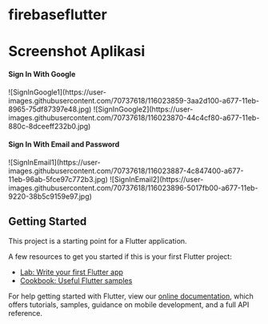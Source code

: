 # firebaseflutter

# Screenshot Aplikasi
<h4>Sign In With Google</h4>
![SignInGoogle1](https://user-images.githubusercontent.com/70737618/116023859-3aa2d100-a677-11eb-8965-75df87397e48.jpg)
![SignInGoogle2](https://user-images.githubusercontent.com/70737618/116023870-44c4cf80-a677-11eb-880c-8dceeff232b0.jpg)<br>
<h4>Sign In With Email and Password</h4>
![SignInEmail1](https://user-images.githubusercontent.com/70737618/116023887-4c847400-a677-11eb-96ab-5fce97c772b3.jpg)
![SignInEmail2](https://user-images.githubusercontent.com/70737618/116023896-5017fb00-a677-11eb-9220-38b5c9159e97.jpg)

## Getting Started

This project is a starting point for a Flutter application.

A few resources to get you started if this is your first Flutter project:

- [Lab: Write your first Flutter app](https://flutter.dev/docs/get-started/codelab)
- [Cookbook: Useful Flutter samples](https://flutter.dev/docs/cookbook)

For help getting started with Flutter, view our
[online documentation](https://flutter.dev/docs), which offers tutorials,
samples, guidance on mobile development, and a full API reference.
